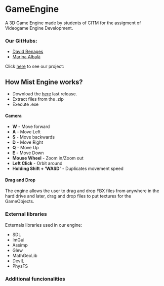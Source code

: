 # GameEngine
A 3D Game Engine made by students of CITM for the assigment of Videogame Engine Development. 


### Our GitHubs:
- [David Benages](https://github.com/Divangus)
- [Marina Albalà](https://github.com/Vizalt)

Click [here](https://github.com/Vizalt/MistEngine) to see our project:

## How Mist Engine works?
- Download the [here](https://github.com/Vizalt/MistEngine/releases) last release.
- Extract files from the .zip
- Execute .exe

#### Camera
- **W** - Move forward
- **A** - Move Left
- **S** - Move backwards
- **D** - Move Right
- **Q** - Move Up
- **E** - Move Down
- **Mouse Wheel** - Zoom in/Zoom out
- **Left Click** - Orbit around
- **Holding Shift + 'WASD'** - Duplicates movement speed


#### Drag and Drop
The engine allows the user to drag and drop FBX files from anywhere in the hard drive and later, drag and drop files to put textures for the GameObjects.

### External libraries
Externals libraries used in our engine:
- SDL
- ImGui
- Assimp
- Glew
- MathGeoLib
- DevIL
- PhysFS

### Additional funcionalities

